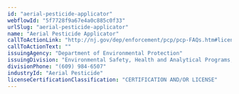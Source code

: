 ```yaml
---
id: "aerial-pesticide-applicator"
webflowId: "5f7728f9a67e4a0c885c0f33"
urlSlug: "aerial-pesticide-applicator"
name: "Aerial Pesticide Applicator"
callToActionLink: "http://nj.gov/dep/enforcement/pcp/pcp-FAQs.htm#license12"
callToActionText: ""
issuingAgency: "Department of Environmental Protection"
issuingDivision: "Environmental Safety, Health and Analytical Programs, Bureau of Pesticide Operations"
divisionPhone: "(609) 984-6507"
industryId: "Aerial Pesticide"
licenseCertificationClassification: "CERTIFICATION AND/OR LICENSE"
---
```

